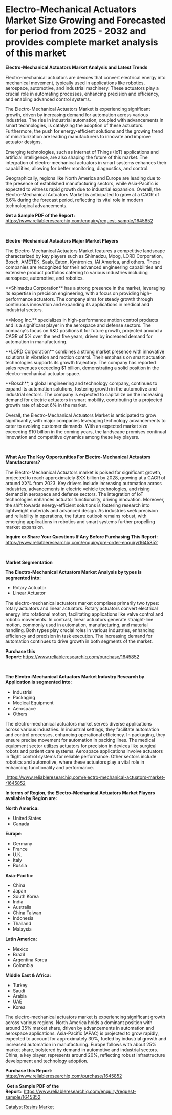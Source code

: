<p><h1>Electro-Mechanical Actuators Market Size Growing and Forecasted for period from 2025 - 2032 and provides complete market analysis of this market</h1></p><p><strong>Electro-Mechanical Actuators Market Analysis and Latest Trends</strong></p>
<p><p>Electro-mechanical actuators are devices that convert electrical energy into mechanical movement, typically used in applications like robotics, aerospace, automotive, and industrial machinery. These actuators play a crucial role in automating processes, enhancing precision and efficiency, and enabling advanced control systems.</p><p>The Electro-Mechanical Actuators Market is experiencing significant growth, driven by increasing demand for automation across various industries. The rise in industrial automation, coupled with advancements in smart technologies, is catalyzing the adoption of these actuators. Furthermore, the push for energy-efficient solutions and the growing trend of miniaturization are leading manufacturers to innovate and improve actuator designs.</p><p>Emerging technologies, such as Internet of Things (IoT) applications and artificial intelligence, are also shaping the future of this market. The integration of electro-mechanical actuators in smart systems enhances their capabilities, allowing for better monitoring, diagnostics, and control.</p><p>Geographically, regions like North America and Europe are leading due to the presence of established manufacturing sectors, while Asia-Pacific is expected to witness rapid growth due to industrial expansion. Overall, the Electro-Mechanical Actuators Market is anticipated to grow at a CAGR of 5.6% during the forecast period, reflecting its vital role in modern technological advancements.</p></p>
<p><strong>Get a Sample PDF of the Report:&nbsp;</strong> <a href="https://www.reliableresearchiq.com/enquiry/request-sample/1645852?utm_campaign=3073&utm_medium=2&utm_source=Github&utm_content=ia&utm_term=29032025&utm_id=electro-mechanical-actuators">https://www.reliableresearchiq.com/enquiry/request-sample/1645852</a></p>
<p>&nbsp;</p>
<p><strong>Electro-Mechanical Actuators Major Market Players</strong></p>
<p><p>The Electro-Mechanical Actuators Market features a competitive landscape characterized by key players such as Shimadzu, Moog, LORD Corporation, Bosch, AMETEK, Saab, Eaton, Kyntronics, IAI America, and others. These companies are recognized for their advanced engineering capabilities and extensive product portfolios catering to various industries including aerospace, automotive, and robotics.</p><p>**Shimadzu Corporation** has a strong presence in the market, leveraging its expertise in precision engineering, with a focus on providing high-performance actuators. The company aims for steady growth through continuous innovation and expanding its applications in medical and industrial sectors.</p><p>**Moog Inc.** specializes in high-performance motion control products and is a significant player in the aerospace and defense sectors. The company's focus on R&D positions it for future growth, projected around a CAGR of 5% over the next five years, driven by increased demand for automation in manufacturing.</p><p>**LORD Corporation** combines a strong market presence with innovative solutions in vibration and motion control. Their emphasis on smart actuation technologies supports its growth trajectory. The company has reported sales revenues exceeding $1 billion, demonstrating a solid position in the electro-mechanical actuator space.</p><p>**Bosch**, a global engineering and technology company, continues to expand its automation solutions, fostering growth in the automotive and industrial sectors. The company is expected to capitalize on the increasing demand for electric actuators in smart mobility, contributing to a projected growth rate of about 6% in the market.</p><p>Overall, the Electro-Mechanical Actuators Market is anticipated to grow significantly, with major companies leveraging technology advancements to cater to evolving customer demands. With an expected market size exceeding $10 billion in the coming years, the landscape promises continual innovation and competitive dynamics among these key players.</p></p>
<p>&nbsp;</p>
<p><strong>What Are The Key Opportunities For Electro-Mechanical Actuators Manufacturers?</strong></p>
<p><p>The Electro-Mechanical Actuators market is poised for significant growth, projected to reach approximately $XX billion by 2028, growing at a CAGR of around XX% from 2023. Key drivers include increasing automation across industries, advancements in electric vehicle technologies, and rising demand in aerospace and defense sectors. The integration of IoT technologies enhances actuator functionality, driving innovation. Moreover, the shift towards energy-efficient solutions is fostering research into lightweight materials and advanced design. As industries seek precision and reliability in operations, the future outlook remains robust, with emerging applications in robotics and smart systems further propelling market expansion.</p></p>
<p><strong>Inquire or Share Your Questions If Any Before Purchasing This Report:</strong> <a href="https://www.reliableresearchiq.com/enquiry/pre-order-enquiry/1645852?utm_campaign=3073&utm_medium=2&utm_source=Github&utm_content=ia&utm_term=29032025&utm_id=electro-mechanical-actuators">https://www.reliableresearchiq.com/enquiry/pre-order-enquiry/1645852</a></p>
<p>&nbsp;</p>
<p><strong>Market Segmentation</strong></p>
<p><strong>The Electro-Mechanical Actuators Market Analysis by types is segmented into:</strong></p>
<p><ul><li>Rotary Actuator</li><li>Linear Actuator</li></ul></p>
<p><p>The electro-mechanical actuators market comprises primarily two types: rotary actuators and linear actuators. Rotary actuators convert electrical energy into rotational motion, facilitating applications like valve control and robotic movements. In contrast, linear actuators generate straight-line motion, commonly used in automation, manufacturing, and material handling. Both types play crucial roles in various industries, enhancing efficiency and precision in task execution. The increasing demand for automation continues to drive growth in both segments of the market.</p></p>
<p><strong>Purchase this Report:&nbsp;</strong><a href="https://www.reliableresearchiq.com/purchase/1645852?utm_campaign=3073&utm_medium=2&utm_source=Github&utm_content=ia&utm_term=29032025&utm_id=electro-mechanical-actuators">https://www.reliableresearchiq.com/purchase/1645852</a></p>
<p>&nbsp;</p>
<p><strong>The Electro-Mechanical Actuators Market Industry Research by Application is segmented into:</strong></p>
<p><ul><li>Industrial</li><li>Packaging</li><li>Medical Equipment</li><li>Aerospace</li><li>Others</li></ul></p>
<p><p>The electro-mechanical actuators market serves diverse applications across various industries. In industrial settings, they facilitate automation and control processes, enhancing operational efficiency. In packaging, they ensure precise movement for automation in packing lines. The medical equipment sector utilizes actuators for precision in devices like surgical robots and patient care systems. Aerospace applications involve actuators in flight control systems for reliable performance. Other sectors include robotics and automotive, where these actuators play a vital role in enhancing functionality and performance.</p></p>
<p><a href="https://www.reliableresearchiq.com/electro-mechanical-actuators-market-r1645852?utm_campaign=3073&utm_medium=2&utm_source=Github&utm_content=ia&utm_term=29032025&utm_id=electro-mechanical-actuators">&nbsp;https://www.reliableresearchiq.com/electro-mechanical-actuators-market-r1645852</a></p>
<p><strong>In terms of Region, the Electro-Mechanical Actuators Market Players available by Region are:</strong></p>
<p>
    <p> <strong> North America: </strong>
        <ul>
            <li>United States</li>
            <li>Canada</li>
        </ul>
        </p> 
    <p> <strong> Europe: </strong>
        <ul>
            <li>Germany</li>
            <li>France</li>
            <li>U.K.</li>
            <li>Italy</li>
            <li>Russia</li>
        </ul>
        </p> 
    <p> <strong> Asia-Pacific: </strong>
        <ul>
            <li>China</li>
            <li>Japan</li>
            <li>South Korea</li>
            <li>India</li>
            <li>Australia</li>
            <li>China Taiwan</li>
            <li>Indonesia</li>
            <li>Thailand</li>
            <li>Malaysia</li>
        </ul>
        </p> 
    <p> <strong> Latin America: </strong>
        <ul>
            <li>Mexico</li>
            <li>Brazil</li>
            <li>Argentina Korea</li>
            <li>Colombia</li>
        </ul>
        </p> 
    <p> <strong> Middle East & Africa: </strong>
        <ul>
            <li>Turkey</li>
            <li>Saudi</li>
            <li>Arabia</li>
            <li>UAE</li>
            <li>Korea</li>
        </ul>
    </p>
    </p>
<p><p>The electro-mechanical actuators market is experiencing significant growth across various regions. North America holds a dominant position with around 35% market share, driven by advancements in automation and aerospace applications. Asia-Pacific (APAC) is projected to grow rapidly, expected to account for approximately 30%, fueled by industrial growth and increased automation in manufacturing. Europe follows with about 25% market share, bolstered by demand in automotive and industrial sectors. China, a key player, represents around 20%, reflecting robust infrastructure development and technology adoption.</p></p>
<p><strong>Purchase this Report: </strong><a href="https://www.reliableresearchiq.com/purchase/1645852?utm_campaign=3073&utm_medium=2&utm_source=Github&utm_content=ia&utm_term=29032025&utm_id=electro-mechanical-actuators">https://www.reliableresearchiq.com/purchase/1645852</a></p>
<p>&nbsp;<strong>Get a Sample PDF of the Report:&nbsp;&nbsp;</strong><a href="https://www.reliableresearchiq.com/enquiry/request-sample/1645852?utm_campaign=3073&utm_medium=2&utm_source=Github&utm_content=ia&utm_term=29032025&utm_id=electro-mechanical-actuators">https://www.reliableresearchiq.com/enquiry/request-sample/1645852</a></p>
<p><strong></strong></p>
<p><p><a href="https://github.com/osamhcombre/Market-Research-Report-List-1/blob/main/catalyst-resins-market.md?utm_campaign=3073&utm_medium=2&utm_source=Github&utm_content=ia&utm_term=29032025&utm_id=electro-mechanical-actuators">Catalyst Resins Market</a></p></p>